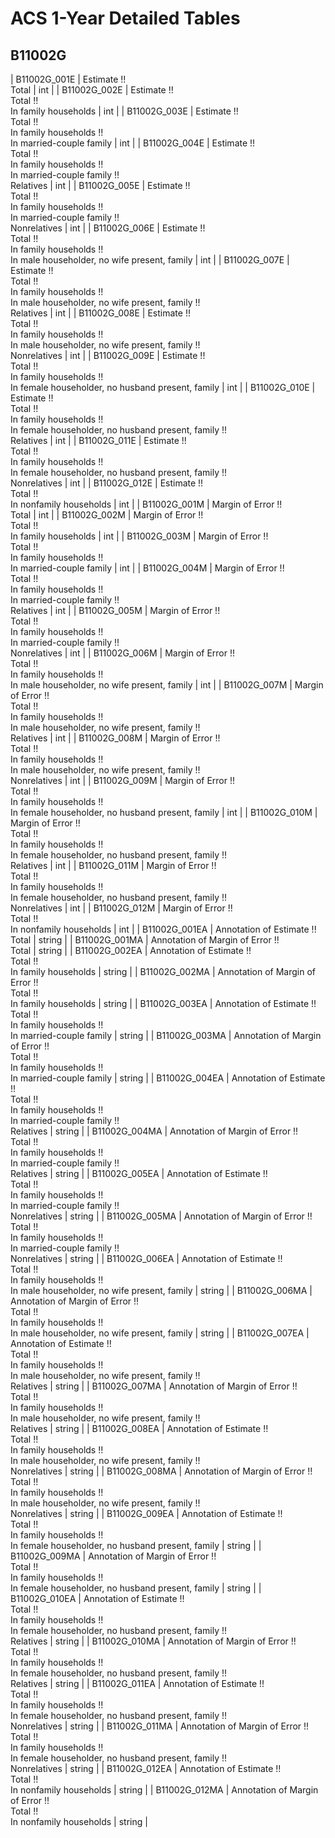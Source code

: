 # ACS 1-Year Detailed Tables

## B11002G

| B11002G_001E | Estimate !!<br>Total | int |
| B11002G_002E | Estimate !!<br>Total !!<br>In family households | int |
| B11002G_003E | Estimate !!<br>Total !!<br>In family households !!<br>In married-couple family | int |
| B11002G_004E | Estimate !!<br>Total !!<br>In family households !!<br>In married-couple family !!<br>Relatives | int |
| B11002G_005E | Estimate !!<br>Total !!<br>In family households !!<br>In married-couple family !!<br>Nonrelatives | int |
| B11002G_006E | Estimate !!<br>Total !!<br>In family households !!<br>In male householder, no wife present, family | int |
| B11002G_007E | Estimate !!<br>Total !!<br>In family households !!<br>In male householder, no wife present, family !!<br>Relatives | int |
| B11002G_008E | Estimate !!<br>Total !!<br>In family households !!<br>In male householder, no wife present, family !!<br>Nonrelatives | int |
| B11002G_009E | Estimate !!<br>Total !!<br>In family households !!<br>In female householder, no husband present, family | int |
| B11002G_010E | Estimate !!<br>Total !!<br>In family households !!<br>In female householder, no husband present, family !!<br>Relatives | int |
| B11002G_011E | Estimate !!<br>Total !!<br>In family households !!<br>In female householder, no husband present, family !!<br>Nonrelatives | int |
| B11002G_012E | Estimate !!<br>Total !!<br>In nonfamily households | int |
| B11002G_001M | Margin of Error !!<br>Total | int |
| B11002G_002M | Margin of Error !!<br>Total !!<br>In family households | int |
| B11002G_003M | Margin of Error !!<br>Total !!<br>In family households !!<br>In married-couple family | int |
| B11002G_004M | Margin of Error !!<br>Total !!<br>In family households !!<br>In married-couple family !!<br>Relatives | int |
| B11002G_005M | Margin of Error !!<br>Total !!<br>In family households !!<br>In married-couple family !!<br>Nonrelatives | int |
| B11002G_006M | Margin of Error !!<br>Total !!<br>In family households !!<br>In male householder, no wife present, family | int |
| B11002G_007M | Margin of Error !!<br>Total !!<br>In family households !!<br>In male householder, no wife present, family !!<br>Relatives | int |
| B11002G_008M | Margin of Error !!<br>Total !!<br>In family households !!<br>In male householder, no wife present, family !!<br>Nonrelatives | int |
| B11002G_009M | Margin of Error !!<br>Total !!<br>In family households !!<br>In female householder, no husband present, family | int |
| B11002G_010M | Margin of Error !!<br>Total !!<br>In family households !!<br>In female householder, no husband present, family !!<br>Relatives | int |
| B11002G_011M | Margin of Error !!<br>Total !!<br>In family households !!<br>In female householder, no husband present, family !!<br>Nonrelatives | int |
| B11002G_012M | Margin of Error !!<br>Total !!<br>In nonfamily households | int |
| B11002G_001EA | Annotation of Estimate !!<br>Total | string |
| B11002G_001MA | Annotation of Margin of Error !!<br>Total | string |
| B11002G_002EA | Annotation of Estimate !!<br>Total !!<br>In family households | string |
| B11002G_002MA | Annotation of Margin of Error !!<br>Total !!<br>In family households | string |
| B11002G_003EA | Annotation of Estimate !!<br>Total !!<br>In family households !!<br>In married-couple family | string |
| B11002G_003MA | Annotation of Margin of Error !!<br>Total !!<br>In family households !!<br>In married-couple family | string |
| B11002G_004EA | Annotation of Estimate !!<br>Total !!<br>In family households !!<br>In married-couple family !!<br>Relatives | string |
| B11002G_004MA | Annotation of Margin of Error !!<br>Total !!<br>In family households !!<br>In married-couple family !!<br>Relatives | string |
| B11002G_005EA | Annotation of Estimate !!<br>Total !!<br>In family households !!<br>In married-couple family !!<br>Nonrelatives | string |
| B11002G_005MA | Annotation of Margin of Error !!<br>Total !!<br>In family households !!<br>In married-couple family !!<br>Nonrelatives | string |
| B11002G_006EA | Annotation of Estimate !!<br>Total !!<br>In family households !!<br>In male householder, no wife present, family | string |
| B11002G_006MA | Annotation of Margin of Error !!<br>Total !!<br>In family households !!<br>In male householder, no wife present, family | string |
| B11002G_007EA | Annotation of Estimate !!<br>Total !!<br>In family households !!<br>In male householder, no wife present, family !!<br>Relatives | string |
| B11002G_007MA | Annotation of Margin of Error !!<br>Total !!<br>In family households !!<br>In male householder, no wife present, family !!<br>Relatives | string |
| B11002G_008EA | Annotation of Estimate !!<br>Total !!<br>In family households !!<br>In male householder, no wife present, family !!<br>Nonrelatives | string |
| B11002G_008MA | Annotation of Margin of Error !!<br>Total !!<br>In family households !!<br>In male householder, no wife present, family !!<br>Nonrelatives | string |
| B11002G_009EA | Annotation of Estimate !!<br>Total !!<br>In family households !!<br>In female householder, no husband present, family | string |
| B11002G_009MA | Annotation of Margin of Error !!<br>Total !!<br>In family households !!<br>In female householder, no husband present, family | string |
| B11002G_010EA | Annotation of Estimate !!<br>Total !!<br>In family households !!<br>In female householder, no husband present, family !!<br>Relatives | string |
| B11002G_010MA | Annotation of Margin of Error !!<br>Total !!<br>In family households !!<br>In female householder, no husband present, family !!<br>Relatives | string |
| B11002G_011EA | Annotation of Estimate !!<br>Total !!<br>In family households !!<br>In female householder, no husband present, family !!<br>Nonrelatives | string |
| B11002G_011MA | Annotation of Margin of Error !!<br>Total !!<br>In family households !!<br>In female householder, no husband present, family !!<br>Nonrelatives | string |
| B11002G_012EA | Annotation of Estimate !!<br>Total !!<br>In nonfamily households | string |
| B11002G_012MA | Annotation of Margin of Error !!<br>Total !!<br>In nonfamily households | string |

